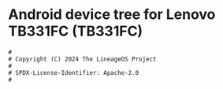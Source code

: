 # Android device tree for Lenovo TB331FC (TB331FC)

```
#
# Copyright (C) 2024 The LineageOS Project
#
# SPDX-License-Identifier: Apache-2.0
#
```
